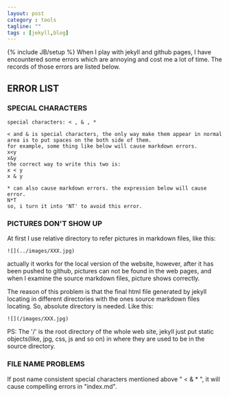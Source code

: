 ```yaml
---
layout: post
category : tools
tagline: ""
tags : [jekyll,blog]
---
```

{% include JB/setup %}
When I play with jekyll and github pages, I have encountered some errors which are annoying and cost me a lot of time. The records of those errors are listed below. 
## ERROR LIST
### SPECIAL CHARACTERS

    special characters: < , & , *

    < and & is special characters, the only way make them appear in normal area is to put spaces on the both side of them.
    for example, some thing like below will cause markdown errors.
    x<y
    x&y
    the correct way to write this two is:
    x < y
    x & y

    * can also cause markdown errors. the expression below will cause error.
    N*T
    so, i turn it into 'NT' to avoid this error.

### PICTURES DON'T SHOW UP
At first I use relative directory to refer pictures in markdown files, like this:
    
    ![](../images/XXX.jpg)

actually it works for the local version of the website, however, after it has been pushed to github, pictures can not be found in the web pages, and when I examine the source markdown files, picture shows correctly.

The reason of this problem is that the final html file generated by jekyll locating in different directories with the ones source markdown files locating. So, absolute directory is needed. Like this:
    
    ![](/images/XXX.jpg)

PS: The '/' is the root directory of the whole web site, jekyll just put static objects(like, jpg, css, js and so on) in where they are used to be in the source directory.

### FILE NAME PROBLEMS
If post name consistent special characters mentioned above " < & * ", it will cause compelling errors in "index.md".

